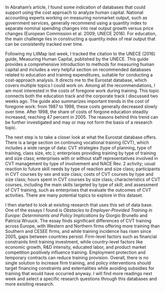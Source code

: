 
In Abraham’s article, I found some indication of databases that could support using the cost approach to analyze human capital. National accounting experts working on measuring nonmarket output, such as government services, generally recommend using a quantity index to separate nominal spending changes into real output growth versus price changes (European Commission et al. 2009; UNECE 2016). For education, the main challenge lies in constructing a quantity index of real output that can be consistently tracked over time.

Following my LitMap last week, I tracked the citation to the UNECE (2016) guide, Measuring Human Capital, published by the UNECE. This guide provides a comprehensive introduction to methods for measuring human capital and includes a very helpful section on recommended databases related to education and training expenditures, suitable for conducting a cost-approach analysis. It directs me to the Eurostat database, which covers multiple topics I could work on. Among all the recommendations, I am most interested in the costs of foregone work during training. This topic connects both the education track and the corporate track I discussed two weeks ago. The guide also summarizes important trends in the cost of foregone work: from 1987 to 1998, these costs generally decreased slowly over time. After 1998, the share of costs of forgone education steadily increased, reaching 47 percent in 2005. The reasons behind this trend can be further investigated and may or may not form the basis of a research topic.

The next step is to take a closer look at what the Eurostat database offers. There is a large section on continuing vocational training (CVT), which includes a wide range of data: CVT strategies (type of planning, type of training, class size, etc.); enterprises providing training by type of training and size class; enterprises with or without staff representatives involved in CVT management by type of involvement and NACE Rev. 2 activity; usual reaction to future skill needs by type of reaction and size class; participants in CVT courses by sex and size class; costs of CVT courses by type and size class; hours spent in CVT courses by size class; characteristics of CVT courses, including the main skills targeted by type of skill; and assessment of CVT training, such as enterprises that evaluate the outcomes of CVT activities. There are many potential topics to explore in this dataset.

I then started to look at exisitng research that uses this set of data base. One of the essays I found is _Obstacles to Employer-Provided Training in Europe: Determinants and Policy Implications_ by Giorgio Brunello and Patricia Wruuck. The essay finds significant differences of CVT training across Europe, with Western and Northern firms offering more training than Southern and CESEE firms, and while training incidence has risen since 2005, gaps between countries persist. Firm-level factors such as financial constraints limit training investment, while country-level factors like economic growth, R&D intensity, educated labor, and product market competition positively influence training. Employment protection and temporary contracts can reduce training provision. Overall, there is no single solution to increase firm training, and policy interventions should target financing constraints and externalities while avoiding subsidies for training that would have occurred anyway. I will find more readings next week and select a specific research questions through this databases and more exisiting research. 

